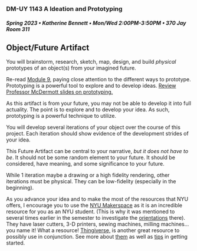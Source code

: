 ### DM-UY 1143 A Ideation and Prototyping
##### Spring 2023 • Katherine Bennett • Mon/Wed 2:00PM-3:50PM • 370 Jay Room 311


## Object/Future Artifact

You will brainstorm, research, sketch, map, design, and build _physical_ prototypes of an object(s) from your imagined future.

Re-read [Module 9](https://teaching.polishedsolid.com/ip/mod9/content/index.html#/?_k=ht4wi1), paying close attention to the different ways to prototype. Prototyping is a powerful tool to explore and to develop ideas. [Review Professor McDermott slides on prototyping.](https://docs.google.com/presentation/d/1oJ8tl6b4DAulHHuujexnBFFJwNhoD3eJio_lyoJMSxE/edit?usp=sharing) 

As this artifact is from your future, you may not be able to develop it into full actuality. The point is to explore and to develop your idea. As such, prototyping is a powerful technique to utilize.

You will develop several iterations of your object over the course of this project. Each iteration should show evidence of the development strides of your idea.

This Future Artifact can be central to your narrative, _but it does not have to be_. It should not be some random element to your future. It should be considered, have meaning, and some significance to your future.

While 1 iteration maybe a drawing or a high fidelity rendering, other iterations must be physical. They can be low-fidelity (especially in the beginning). 

As you advance your idea and to make the most of the resources that NYU offers, I encourage you to use the [NYU Makerspace](http://makerspace.engineering.nyu.edu/) as it is an incredible resource for you as an NYU student. (This is why it was mentioned to several times earlier in the semester to investigate the [orientations](http://makerspace.engineering.nyu.edu/training-and-reservations/) there). They have laser cutters, 3-D printers, sewing machines, milling machines... you name it! What a resource! [Thingiverse,](https://www.thingiverse.com/) is another great resource to possibly use in conjunction. See more about [them](https://www.thingiverse.com/about) as well as [tips](https://www.thingiverse.com/jumpstart) in getting started.

